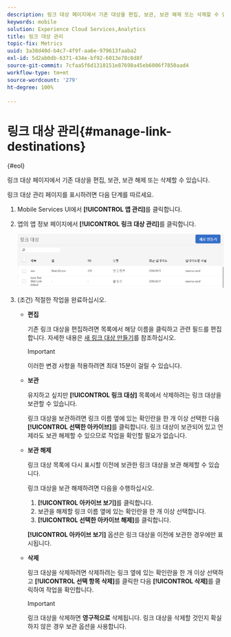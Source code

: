 ```yaml
---
description: 링크 대상 페이지에서 기존 대상을 편집, 보관, 보관 해제 또는 삭제할 수 있습니다.
keywords: mobile
solution: Experience Cloud Services,Analytics
title: 링크 대상 관리
topic-fix: Metrics
uuid: 3a38d40d-b4c7-4f9f-aa6e-979613faaba2
exl-id: 5d2ab0db-6371-434e-bf92-6013e78c8d8f
source-git-commit: 7cfaa5f6d1318151e87698a45eb6006f7850aad4
workflow-type: tm+mt
source-wordcount: '279'
ht-degree: 100%

---
```


# 링크 대상 관리{#manage-link-destinations}

{#eol}

링크 대상 페이지에서 기존 대상을 편집, 보관, 보관 해제 또는 삭제할 수 있습니다.

링크 대상 관리 페이지를 표시하려면 다음 단계를 따르세요. 

1. Mobile Services UI에서 **[!UICONTROL 앱 관리]**&#x200B;를 클릭합니다.
1. 앱의 앱 정보 페이지에서 **[!UICONTROL 링크 대상 관리]**&#x200B;를 클릭합니다.

   ![링크 대상](assets/link_destinations_list.png)

1. (조건) 적절한 작업을 완료하십시오. 

   * **편집**

      기존 링크 대상을 편집하려면 목록에서 해당 이름을 클릭하고 관련 필드를 편집합니다. 자세한 내용은 [새 링크 대상 만들기](/help/using/acquisition-main/c-manage-link-destinations/t-create-new-app-deep-link-destination.md)를 참조하십시오.

      >[!IMPORTANT]
      >
      >이러한 변경 사항을 적용하려면 최대 15분이 걸릴 수 있습니다.

   * **보관**

      유지하고 싶지만 **[!UICONTROL 링크 대상]** 목록에서 삭제하려는 링크 대상을 보관할 수 있습니다.

      링크 대상을 보관하려면 링크 이름 옆에 있는 확인란을 한 개 이상 선택한 다음 **[!UICONTROL 선택한 아카이브]**&#x200B;를 클릭합니다. 링크 대상이 보관되어 있고 언제라도 보관 해제할 수 있으므로 작업을 확인할 필요가 없습니다.

   * **보관 해제**

      링크 대상 목록에 다시 표시할 이전에 보관한 링크 대상을 보관 해제할 수 있습니다.

      링크 대상을 보관 해제하려면 다음을 수행하십시오.

      1. **[!UICONTROL 아카이브 보기]**&#x200B;를 클릭합니다.
      1. 보관을 해제할 링크 이름 옆에 있는 확인란을 한 개 이상 선택합니다.
      1. **[!UICONTROL 선택한 아카이브 해제]**&#x200B;를 클릭합니다.

      **[!UICONTROL 아카이브 보기]** 옵션은 링크 대상을 이전에 보관한 경우에만 표시됩니다.

   * **삭제**

      링크 대상을 삭제하려면 삭제하려는 링크 옆에 있는 확인란을 한 개 이상 선택하고 **[!UICONTROL 선택 항목 삭제]**&#x200B;를 클릭한 다음 **[!UICONTROL 삭제]**&#x200B;를 클릭하여 작업을 확인합니다.

      >[!IMPORTANT]
      >
      >링크 대상을 삭제하면 **영구적으로** 삭제됩니다. 링크 대상을 삭제할 것인지 확실하지 않은 경우 보관 옵션을 사용합니다.
